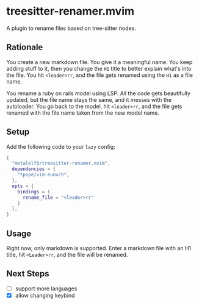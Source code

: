 # treesitter-renamer.mvim

A plugin to rename files based on tree-sitter nodes.

## Rationale

You create a new markdown file. You give it a meaningful name. You keep adding stuff to it, then you change the `H1` title to better explain what's into the file. You hit `<leader>rr`, and the file gets renamed using the `H1` as a file name.

You rename a ruby on rails model using LSP. All the code gets beautifully updated, but the file name stays the same, and it messes with the autoloader. You go back to the model, hit `<leader>rr`, and the file gets renamed with the file name taken from the new model name.

## Setup

Add the following code to your `lazy` config:

```lua
{
  "metalelf0/treesitter-renamer.nvim",
  dependencies = {
    "tpope/vim-eunuch",
  },
  opts = {
    bindings = {
      rename_file = "<leader>rr"
    }
  },
}
```

## Usage

Right now, only markdown is supported. Enter a markdown file with an H1 title, hit `<Leader>rr`, and the file will be renamed.

## Next Steps

- [ ] support more languages
- [x] allow changing keybind
